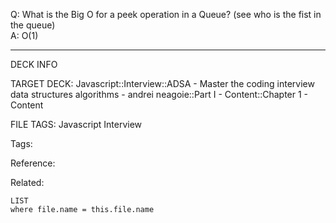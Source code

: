 Q: What is the Big O for a peek operation in a Queue? (see who is the fist in the queue)  
A: O(1)
<!--ID: 1690032123756-->

---

DECK INFO

TARGET DECK: Javascript::Interview::ADSA - Master the coding interview data structures algorithms - andrei neagoie::Part I - Content::Chapter 1 - Content

FILE TAGS: Javascript Interview

Tags:

Reference:

Related:

```dataview
LIST
where file.name = this.file.name
```
